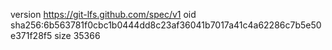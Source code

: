 version https://git-lfs.github.com/spec/v1
oid sha256:6b563781f0cbc1b0444dd8c23af36041b7017a41c4a62286c7b5e50e371f28f5
size 35366
